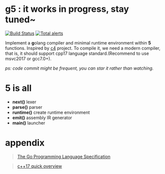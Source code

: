 # g5 : it works in progress, stay tuned~
[![Build Status](https://travis-ci.org/racaljk/g5.svg?branch=master)](https://travis-ci.org/racaljk/g5)
[![Total alerts](https://img.shields.io/lgtm/alerts/g/racaljk/g5.svg?logo=lgtm&logoWidth=18)](https://lgtm.com/projects/g/racaljk/g5/alerts/)

Implement a **g**olang compiler and minimal runtime environment within **5** functions. Inspired by [c4](https://github.com/rswier/c4) project. To compile it, we need a modern compiler, that is, it should support cpp17 language standard.(Recommend to use msvc2017 or gcc7.0+).

*ps: code commit might be frequent, you can star it rather than watching.*

# 5 is all
+ **next()** lexer
+ **parse()** parser
+ **runtime()** create runtime environment
+ **emit()** assembly IR generator
+ **main()** launcher


# appendix
> [The Go Programming Language Specification](https://golang.org/ref/spec)

> [c++17 quick overview](https://github.com/changkun/modern-cpp-tutorial)
